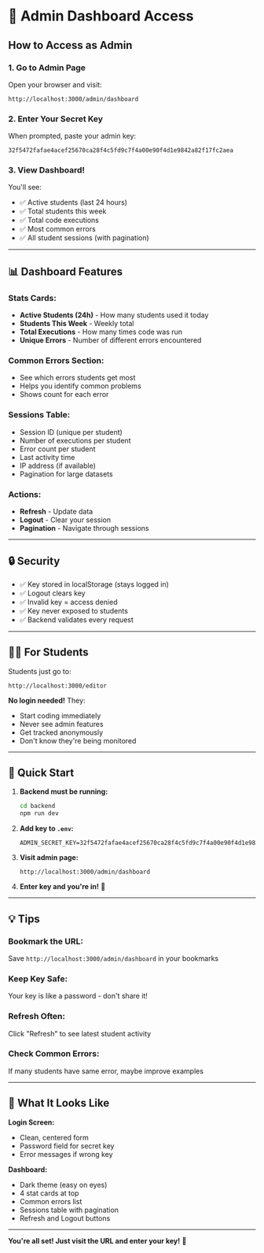 # 🔐 Admin Dashboard Access

## How to Access as Admin

### 1. Go to Admin Page
Open your browser and visit:
```
http://localhost:3000/admin/dashboard
```

### 2. Enter Your Secret Key
When prompted, paste your admin key:
```
32f5472fafae4acef25670ca28f4c5fd9c7f4a00e90f4d1e9842a82f17fc2aea
```

### 3. View Dashboard!
You'll see:
- ✅ Active students (last 24 hours)
- ✅ Total students this week
- ✅ Total code executions
- ✅ Most common errors
- ✅ All student sessions (with pagination)

---

## 📊 Dashboard Features

### Stats Cards:
- **Active Students (24h)** - How many students used it today
- **Students This Week** - Weekly total
- **Total Executions** - How many times code was run
- **Unique Errors** - Number of different errors encountered

### Common Errors Section:
- See which errors students get most
- Helps you identify common problems
- Shows count for each error

### Sessions Table:
- Session ID (unique per student)
- Number of executions per student
- Error count per student  
- Last activity time
- IP address (if available)
- Pagination for large datasets

### Actions:
- **Refresh** - Update data
- **Logout** - Clear your session
- **Pagination** - Navigate through sessions

---

## 🔒 Security

- ✅ Key stored in localStorage (stays logged in)
- ✅ Logout clears key
- ✅ Invalid key = access denied
- ✅ Key never exposed to students
- ✅ Backend validates every request

---

## 👨‍🎓 For Students

Students just go to:
```
http://localhost:3000/editor
```

**No login needed!** They:
- Start coding immediately
- Never see admin features
- Get tracked anonymously
- Don't know they're being monitored

---

## 🎯 Quick Start

1. **Backend must be running:**
   ```bash
   cd backend
   npm run dev
   ```

2. **Add key to `.env`:**
   ```env
   ADMIN_SECRET_KEY=32f5472fafae4acef25670ca28f4c5fd9c7f4a00e90f4d1e9842a82f17fc2aea
   ```

3. **Visit admin page:**
   ```
   http://localhost:3000/admin/dashboard
   ```

4. **Enter key and you're in!** 🎉

---

## 💡 Tips

### Bookmark the URL:
Save `http://localhost:3000/admin/dashboard` in your bookmarks

### Keep Key Safe:
Your key is like a password - don't share it!

### Refresh Often:
Click "Refresh" to see latest student activity

### Check Common Errors:
If many students have same error, maybe improve examples

---

## 🎨 What It Looks Like

**Login Screen:**
- Clean, centered form
- Password field for secret key
- Error messages if wrong key

**Dashboard:**
- Dark theme (easy on eyes)
- 4 stat cards at top
- Common errors list
- Sessions table with pagination
- Refresh and Logout buttons

---

**You're all set! Just visit the URL and enter your key!** 🚀
